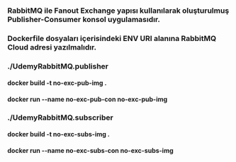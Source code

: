 ### RabbitMQ ile Fanout Exchange yapısı kullanılarak oluşturulmuş Publisher-Consumer konsol uygulamasıdır.
### Dockerfile dosyaları içerisindeki ENV URI alanına RabbitMQ Cloud adresi yazılmalıdır.

### ./UdemyRabbitMQ.publisher
#### docker build -t no-exc-pub-img .
#### docker run --name no-exc-pub-con no-exc-pub-img

### ./UdemyRabbitMQ.subscriber
#### docker build -t no-exc-subs-img .
#### docker run --name no-exc-subs-con no-exc-subs-img
